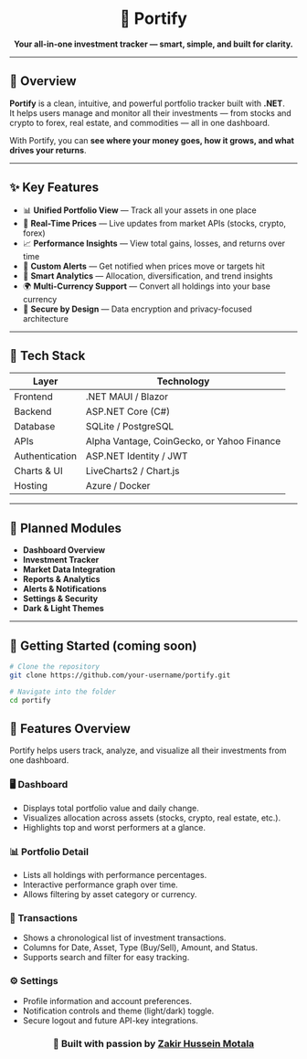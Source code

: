 <h1 align="center">💼 Portify</h1>

<p align="center">
  <b>Your all-in-one investment tracker — smart, simple, and built for clarity.</b>
</p>

---

## 🚀 Overview

**Portify** is a clean, intuitive, and powerful portfolio tracker built with **.NET**.  
It helps users manage and monitor all their investments — from stocks and crypto to forex, real estate, and commodities — all in one dashboard.

With Portify, you can **see where your money goes, how it grows, and what drives your returns**.

---

## ✨ Key Features

- 📊 **Unified Portfolio View** — Track all your assets in one place  
- 💸 **Real-Time Prices** — Live updates from market APIs (stocks, crypto, forex)  
- 📈 **Performance Insights** — View total gains, losses, and returns over time  
- 🔔 **Custom Alerts** — Get notified when prices move or targets hit  
- 🧠 **Smart Analytics** — Allocation, diversification, and trend insights  
- 🌍 **Multi-Currency Support** — Convert all holdings into your base currency  
- 🔐 **Secure by Design** — Data encryption and privacy-focused architecture  

---

## 🧠 Tech Stack

| Layer | Technology |
|-------|-------------|
| Frontend | .NET MAUI / Blazor |
| Backend | ASP.NET Core (C#) |
| Database | SQLite / PostgreSQL |
| APIs | Alpha Vantage, CoinGecko, or Yahoo Finance |
| Authentication | ASP.NET Identity / JWT |
| Charts & UI | LiveCharts2 / Chart.js |
| Hosting | Azure / Docker |

---

## 🧩 Planned Modules

- **Dashboard Overview**
- **Investment Tracker**
- **Market Data Integration**
- **Reports & Analytics**
- **Alerts & Notifications**
- **Settings & Security**
- **Dark & Light Themes**

---

## 🔧 Getting Started (coming soon)

```bash
# Clone the repository
git clone https://github.com/your-username/portify.git

# Navigate into the folder
cd portify


```
## 🧭 Features Overview

Portify helps users track, analyze, and visualize all their investments from one dashboard.

### 🖥️ Dashboard
- Displays total portfolio value and daily change.
- Visualizes allocation across assets (stocks, crypto, real estate, etc.).
- Highlights top and worst performers at a glance.

### 📊 Portfolio Detail
- Lists all holdings with performance percentages.
- Interactive performance graph over time.
- Allows filtering by asset category or currency.

### 💸 Transactions
- Shows a chronological list of investment transactions.
- Columns for Date, Asset, Type (Buy/Sell), Amount, and Status.
- Supports search and filter for easy tracking.

### ⚙️ Settings
- Profile information and account preferences.
- Notification controls and theme (light/dark) toggle.
- Secure logout and future API-key integrations.

<h3 align="center">🌟 Built with passion by <a href="https://github.com/your-username">Zakir Hussein Motala</a></h3>


